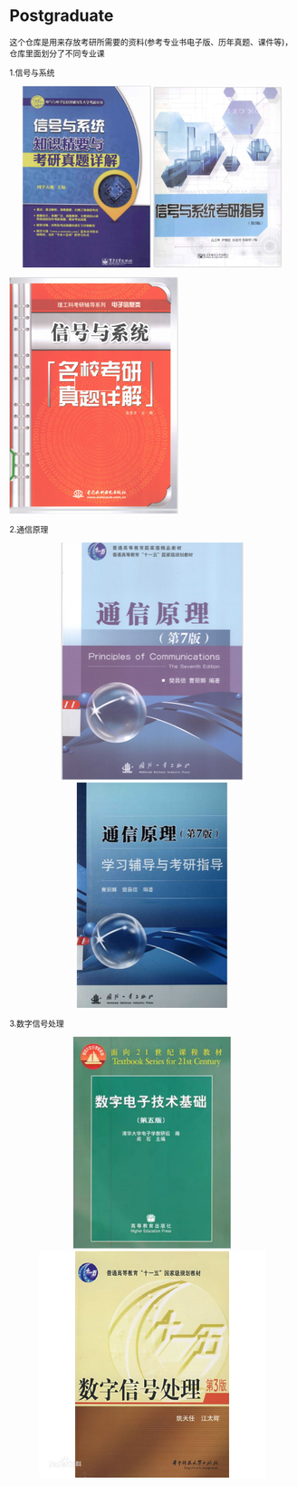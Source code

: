 # Postgraduate
这个仓库是用来存放考研所需要的资料(参考专业书电子版、历年真题、课件等)，仓库里面划分了不同专业课

1.信号与系统

<p align="center">
       <img src="信号与系统/pic/1.png" width="45%">
       <img src="信号与系统/pic/2.png" width="45%">
</p>

<img src="信号与系统/pic/3.png" style="zoom:50%;" />

2.通信原理

<center class="half">
    <img src="通信原理/pic/1.png" style="zoom:50%;" />
    <img src="通信原理/pic/2.png" style="zoom:50%;" />
</center>

3.数字信号处理

<center class="half">
    <img src="数字信号处理/pic/1.png" style="zoom:50%;" />
    <img src="数字信号处理/pic/2.png" style="zoom:50%;" />
</center>
